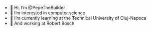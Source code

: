 - 👋 Hi, I’m @PepeTheBuilder
- 👀 I’m interested in computer science
- 🌱 I’m currently learning at the Technical University of Cluj-Napoca
- 🔧 And working at Robert Bosch 
